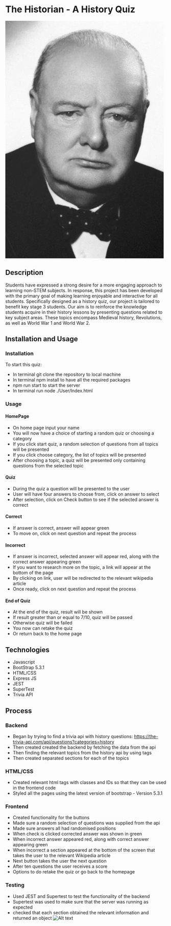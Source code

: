 # The Historian - A History Quiz

![Picture of Jacquard](Churchill.png)

## Description

Students have expressed a strong desire for a more engaging approach to learning non-STEM subjects. In response, this project has been developed with the primary goal of making learning enjoyable and interactive for all students. Specifically designed as a history quiz, our project is tailored to benefit key stage 3 students. Our aim is to reinforce the knowledge students acquire in their history lessons by presenting questions related to key subject areas. These topics encompass Medieval history, Revolutions, as well as World War 1 and World War 2.

## Installation and Usage

### Installation
To start this quiz:

* In terminal git clone the repository to local machine
* In terminal npm install to have all the required packages
* npm run start to start the server
* In terminal run node ./User/Index.html

### Usage

#### HomePage

* On home page input your name
* You will now have a choice of starting a random quiz or choosing a category
* If you click start quiz, a random selection of questions from all topics will be presented
* If you click choose category, the list of topics will be presented
* After choosing a topic, a quiz will be presented only containing questions from the selected topic

#### Quiz

* During the quiz a question will be presented to the user
* User will have four answers to choose from, click on answer to select
* After selection, click on Check button to see if the selected answer is correct

#### Correct

* If answer is correct, answer will appear green
* To move on, click on next question and repeat the process

#### Incorrect

* If answer is incorrect, selected answer will appear red, along with the correct answer appearing green
* If you want to research more on the topic, a link will appear at the bottom of the page
* By clicking on link, user will be redirected to the relevant wikipedia article
* Once ready, click on next question and repeat the process


#### End of Quiz

* At the end of the quiz, result will be shown
* If result greater than or equal to 7/10, quiz will be passed
* Otherwise quiz will be failed
* You now can retake the quiz
* Or return back to the home page 


## Technologies 

* Javascript
* BootStrap 5.3.1
* HTML/CSS
* Express JS
* JEST
* SuperTest
* Trivia API


## Process

### Backend 

* Began by trying to find a trivia api with history questions: https://the-trivia-api.com/api/questions?categories=history
* Then created created the backend by fetching the data from the api
* Then finding the relevant topics from the history api by using tags
* Then created separated sections for each of the topics

### HTML/CSS

* Created relevant html tags with classes and IDs so that they can be used in the frontend code
* Styled all the pages using the latest version of bootstrap - Version 5.3.1

### Frontend

* Created functionality for the buttons
* Made sure a random selection of questions was supplied from the api
* Made sure answers all had randomised positions
* When check is clicked corrected answer was shown in green
* When incorrect answer appeared red, along with correct answer appearing green
* When incorrect a section appeared at the bottom of the screen that takes the user to the relevant Wikipedia article
* Next button takes the user the next question
* After ten questions the user receives a score
* Options to do retake the quiz or go back to the homepage

### Testing

* Used JEST and Supertest to test the functionality of the backend
* Supertest was used to make sure that the server was running as expected
* checked that each section obtained the relevant information and returned an object
![Alt text](image.png)
